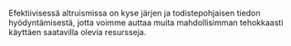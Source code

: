 Efektiivisessä altruismissa on kyse järjen ja todistepohjaisen tiedon hyödyntämisestä, jotta voimme auttaa muita mahdollisimman tehokkaasti käyttäen saatavilla olevia resursseja.
